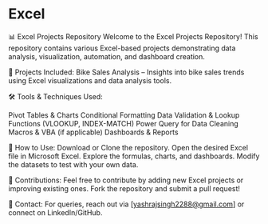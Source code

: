 # Excel
📊 Excel Projects Repository
Welcome to the Excel Projects Repository! This repository contains various Excel-based projects demonstrating data analysis, visualization, automation, and dashboard creation.

🚀 Projects Included:
Bike Sales Analysis – Insights into bike sales trends using Excel visualizations and data analysis tools.

🛠 Tools & Techniques Used:

Pivot Tables & Charts
Conditional Formatting
Data Validation & Lookup Functions (VLOOKUP, INDEX-MATCH)
Power Query for Data Cleaning
Macros & VBA (if applicable)
Dashboards & Reports

📌 How to Use:
Download or Clone the repository.
Open the desired Excel file in Microsoft Excel.
Explore the formulas, charts, and dashboards.
Modify the datasets to test with your own data.

🤝 Contributions:
Feel free to contribute by adding new Excel projects or improving existing ones. Fork the repository and submit a pull request!

📧 Contact:
For queries, reach out via [yashrajsingh2288@gmail.com] or connect on LinkedIn/GitHub.
